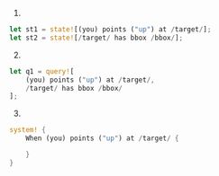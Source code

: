 
1.
```rust
let st1 = state![(you) points ("up") at /target/];
let st2 = state![/target/ has bbox /bbox/];
```
2.
```rust
let q1 = query![
    (you) points ("up") at /target/,
    /target/ has bbox /bbox/
];
```
3.
```rust
system! {
    When (you) points ("up") at /target/ {

    }
}
```